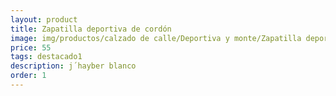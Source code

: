 ```yaml
---
layout: product
title: Zapatilla deportiva de cordón
image: img/productos/calzado de calle/Deportiva y monte/Zapatilla deportiva de cordón=55=destacado1=j´hayber blanco.webp
price: 55
tags: destacado1
description: j´hayber blanco
order: 1
---
```

